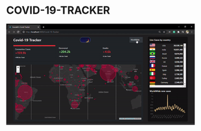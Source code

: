 # COVID-19-TRACKER
![Alt text](https://github.com/Sourabhshrma/COVID-19-TRACKER/blob/master/ezgif.com-gif-maker.gif)
